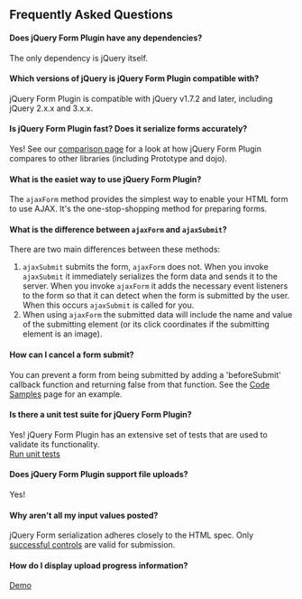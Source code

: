 ---
---

## Frequently Asked Questions
#### Does jQuery Form Plugin have any dependencies?
The only dependency is jQuery itself.

#### Which versions of jQuery is jQuery Form Plugin compatible with?
jQuery Form Plugin is compatible with jQuery v1.7.2 and later, including jQuery 2.x.x and 3.x.x.

#### Is jQuery Form Plugin fast? Does it serialize forms accurately?
Yes! See our [comparison page](http://malsup.com/jquery/form/comp/) for a look at how jQuery Form Plugin compares to other libraries (including Prototype and dojo).

#### What is the easiet way to use jQuery Form Plugin?
The `ajaxForm` method provides the simplest way to enable your HTML form to use AJAX. It's the one-stop-shopping method for preparing forms.

#### What is the difference between `ajaxForm` and `ajaxSubmit`?
There are two main differences between these methods:
1. `ajaxSubmit` submits the form, `ajaxForm` does not. When you invoke `ajaxSubmit` it immediately serializes the form data and sends it to the server. When you invoke `ajaxForm` it adds the necessary event listeners to the form so that it can detect when the form is submitted by the user. When this occurs `ajaxSubmit` is called for you.
2. When using `ajaxForm` the submitted data will include the name and value of the submitting element (or its click coordinates if the submitting element is an image).

#### How can I cancel a form submit?
You can prevent a form from being submitted by adding a 'beforeSubmit' callback function and returning false from that function. See the [Code Samples](http://malsup.com/jquery/form/#ajaxForm) page for an example.

#### Is there a unit test suite for jQuery Form Plugin?
Yes! jQuery Form Plugin has an extensive set of tests that are used to validate its functionality.  
[Run unit tests](http://malsup.com/jquery/form/test/)

#### Does jQuery Form Plugin support file uploads?
Yes!

#### Why aren't all my input values posted?
jQuery Form serialization adheres closely to the HTML spec. Only [successful controls](https://www.w3.org/TR/html5/forms.html#constructing-form-data-set) are valid for submission.

#### How do I display upload progress information?
[Demo](view-source:malsup.com/jquery/form/progress.html)
